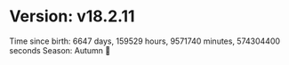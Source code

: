 # Version: v18.2.11
Time since birth: 6647 days, 159529 hours, 9571740 minutes, 574304400 seconds
Season: Autumn 🍁
